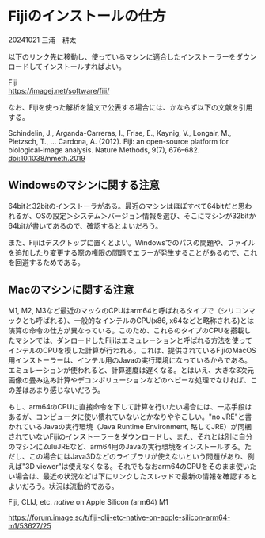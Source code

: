# Fijiのインストールの仕方

20241021 三浦　耕太

以下のリンク先に移動し、使っているマシンに適合したインストーラーをダウンロードしてインストールすればよい。

Fiji  
https://imagej.net/software/fiji/

なお、Fijiを使った解析を論文で公表する場合には、かならず以下の文献を引用する。

Schindelin, J., Arganda-Carreras, I., Frise, E., Kaynig, V., Longair, M., Pietzsch, T., … Cardona, A. (2012). Fiji: an open-source platform for biological-image analysis. Nature Methods, 9(7), 676–682. [doi:10.1038/nmeth.2019](https://doi.org/10.1038/nmeth.2019)

## Windowsのマシンに関する注意

64bitと32bitのインストーラがある。最近のマシンはほぼすべて64bitだと思われるが、OSの設定＞システム＞バージョン情報を選び、そこにマシンが32bitか64bitが書いてあるので、確認するとよいだろう。

また、Fijiはデスクトップに置くとよい。Windowsでのパスの問題や、ファイルを追加したり変更する際の権限の問題でエラーが発生することがあるので、これを回避するためである。



## Macのマシンに関する注意

M1, M2, M3など最近のマックのCPUはarm64と呼ばれるタイプで（シリコンマックとも呼ばれる）、一般的なインテルのCPU(x86, x64などと略称される)とは演算の命令の仕方が異なっている。このため、これらのタイプのCPUを搭載したマシンでは、ダンロードしたFijiはエミュレーションと呼ばれる方法を使ってインテルのCPUを模した計算が行われる。これは、提供されているFijiのMacOS用インストーラーは、インテル用のJavaの実行環境になっているからである。エミュレーションが使われると、計算速度は遅くなる。とはいえ、大きな3次元画像の畳み込み計算やデコンボリューションなどのヘビーな処理でなければ、この差はあまり感じないだろう。

もし、arm64のCPUに直接命令を下して計算を行いたい場合には、一応手段はあるが、コンピュータに使い慣れていないとかなりややこしい。"no JRE"と書かれているJavaの実行環境（Java Runtime Environment, 略してJRE）が同梱されていないFijiのインストーラーをダウンロードし、また、それとは別に自分のマシンにZuluJREなど、arm64用のJavaの実行環境をインストールする。ただし、この場合にはJava3Dなどのライブラリが使えないという問題があり、例えば"3D viewer"は使えなくなる。それでもなおarm64のCPUをそのまま使いたい場合は、最近の状況などは下にリンクしたスレッドで最新の情報を確認するとよいだろう。状況は流動的である。

Fiji, CLIJ, etc. *native* on Apple Silicon (arm64) M1

https://forum.image.sc/t/fiji-clij-etc-native-on-apple-silicon-arm64-m1/53627/25



